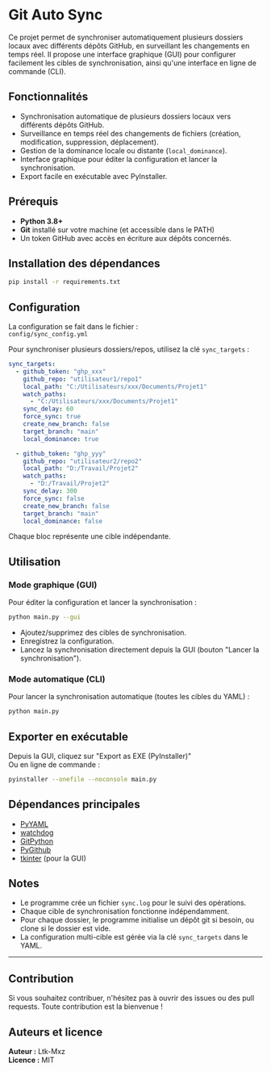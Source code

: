 # Git Auto Sync

Ce projet permet de synchroniser automatiquement plusieurs dossiers locaux avec différents dépôts GitHub, en surveillant les changements en temps réel. Il propose une interface graphique (GUI) pour configurer facilement les cibles de synchronisation, ainsi qu'une interface en ligne de commande (CLI).

## Fonctionnalités

- Synchronisation automatique de plusieurs dossiers locaux vers différents dépôts GitHub.
- Surveillance en temps réel des changements de fichiers (création, modification, suppression, déplacement).
- Gestion de la dominance locale ou distante (`local_dominance`).
- Interface graphique pour éditer la configuration et lancer la synchronisation.
- Export facile en exécutable avec PyInstaller.

## Prérequis

- **Python 3.8+**
- **Git** installé sur votre machine (et accessible dans le PATH)
- Un token GitHub avec accès en écriture aux dépôts concernés.

## Installation des dépendances

```bash
pip install -r requirements.txt
```

## Configuration

La configuration se fait dans le fichier :  
`config/sync_config.yml`

Pour synchroniser plusieurs dossiers/repos, utilisez la clé `sync_targets` :

```yaml
sync_targets:
  - github_token: "ghp_xxx"
    github_repo: "utilisateur1/repo1"
    local_path: "C:/Utilisateurs/xxx/Documents/Projet1"
    watch_paths:
      - "C:/Utilisateurs/xxx/Documents/Projet1"
    sync_delay: 60
    force_sync: true
    create_new_branch: false
    target_branch: "main"
    local_dominance: true

  - github_token: "ghp_yyy"
    github_repo: "utilisateur2/repo2"
    local_path: "D:/Travail/Projet2"
    watch_paths:
      - "D:/Travail/Projet2"
    sync_delay: 300
    force_sync: false
    create_new_branch: false
    target_branch: "main"
    local_dominance: false
```

Chaque bloc représente une cible indépendante.

## Utilisation

### Mode graphique (GUI)

Pour éditer la configuration et lancer la synchronisation :

```bash
python main.py --gui
```

- Ajoutez/supprimez des cibles de synchronisation.
- Enregistrez la configuration.
- Lancez la synchronisation directement depuis la GUI (bouton "Lancer la synchronisation").

### Mode automatique (CLI)

Pour lancer la synchronisation automatique (toutes les cibles du YAML) :

```bash
python main.py
```

## Exporter en exécutable

Depuis la GUI, cliquez sur "Export as EXE (PyInstaller)"  
Ou en ligne de commande :

```bash
pyinstaller --onefile --noconsole main.py
```

## Dépendances principales

- [PyYAML](https://pyyaml.org/)
- [watchdog](https://github.com/gorakhargosh/watchdog)
- [GitPython](https://gitpython.readthedocs.io/)
- [PyGithub](https://pygithub.readthedocs.io/)
- [tkinter](https://docs.python.org/3/library/tkinter.html) (pour la GUI)

## Notes

- Le programme crée un fichier `sync.log` pour le suivi des opérations.
- Chaque cible de synchronisation fonctionne indépendamment.
- Pour chaque dossier, le programme initialise un dépôt git si besoin, ou clone si le dossier est vide.
- La configuration multi-cible est gérée via la clé `sync_targets` dans le YAML.

---

## Contribution

Si vous souhaitez contribuer, n'hésitez pas à ouvrir des issues ou des pull requests. Toute contribution est la bienvenue !

## Auteurs et licence

**Auteur :** Ltk-Mxz  
**Licence :** MIT
